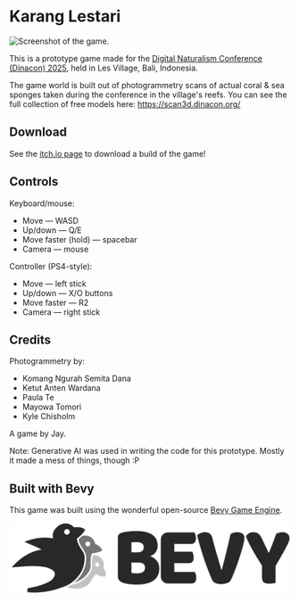 # Karang Lestari

![Screenshot of the game.](docs/screenshot.png)

This is a prototype game made for the [Digital Naturalism Conference (Dinacon) 2025](https://2025.dinacon.org/), held in
Les Village, Bali, Indonesia.

The game world is built out of photogrammetry scans of actual coral & sea sponges taken during the conference in the
village's reefs. You can see the full collection of free models here: https://scan3d.dinacon.org/

## Download

See the [itch.io page](https://blunderboffins.itch.io/karang-lestari) to download a build of the game!

## Controls

Keyboard/mouse:

* Move — WASD
* Up/down — Q/E
* Move faster (hold) — spacebar
* Camera — mouse

Controller (PS4-style):

* Move — left stick
* Up/down — X/O buttons
* Move faster — R2
* Camera — right stick

## Credits

Photogrammetry by:

* Komang Ngurah Semita Dana
* Ketut Anten Wardana
* Paula Te
* Mayowa Tomori
* Kyle Chisholm

A game by Jay.

Note: Generative AI was used in writing the code for this prototype. Mostly it made a mess of things, though :P

## Built with Bevy

This game was built using the wonderful open-source [Bevy Game Engine](https://bevy.org).

![Bevy logo](docs/bevy_logo.svg)